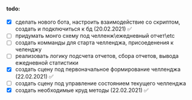 #### todo:

- [x] сделать нового бота, настроить взаимодействие со скриптом, создать и подключиться к бд (20.02.2021) ✅
- [ ] придумать монго схему под челленж\ежедневный отчет\etc
- [ ] создать комманды для старта челленджа, присоеденения к челенджу
- [ ] реализовать логику подсчета отчетов, сбора отчетов, вывода ежедневной статистики
- [x] cоздать  сцену под первоначальное формирование челленджа (22.02.2021) ✅
- [ ] создать сцену под управление состоянием текущего челленджа
- [x] создать необходимые круд методы (22.02.2021) ✅